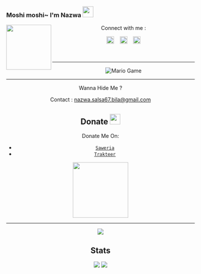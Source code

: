 ### Moshi moshi~ I'm Nazwa <img src="https://github.com/TheDudeThatCode/TheDudeThatCode/blob/master/Assets/Hi.gif" width="29px">
<img src="https://github.com/NazwaS/NazwaS/blob/main/img/Nazwa.jpg" width=120 height="120" align="left">
<center>
Connect with me :

<a href="https://web.facebook.com/profile.php?id=100060138295881"><img src="https://image.flaticon.com/icons/svg/174/174848.svg" alt="alt text" width="20" height="20"></a>      &nbsp;&nbsp;   <a href="https://instagram.com/nazwa.salsa_ig"><img src="https://image.flaticon.com/icons/svg/174/174855.svg" alt="alt text" width="20" height="20"></a>
 &nbsp;&nbsp; 
<a href="https://twitter.com/NazwaSa72637177"><img src="https://www.flaticon.com/svg/static/icons/svg/124/124021.svg" alt="alt text" width="20" height="20"></a>




&nbsp;&nbsp;     &nbsp;&nbsp;    &nbsp;&nbsp;   &nbsp;&nbsp;   &nbsp;&nbsp;   

---

<img src="https://github.com/TheDudeThatCode/TheDudeThatCode/blob/master/Assets/Mario_Gameplay.gif" alt="Mario Game">

---


Wanna Hide Me ?

Contact : nazwa.salsa67.bila@gmail.com

## Donate <img src="https://github.com/TheDudeThatCode/TheDudeThatCode/blob/master/Assets/coin.gif" width="28" height="28">
Donate Me On:

* [`Saweria`](https://saweria.co/nazwas)
* [`Trakteer`](https://trakteer.id/nazwas)

<img src="https://raw.githubusercontent.com/NazwaS/NazwaS/main/img/donate.png" width="148">

---
<img src="https://raw.githubusercontent.com/NazwaS/NazwaS/main/img/kawaii.gif">

## Stats

<a href="https://github.com/NazwaS"><img src="https://github-readme-stats.vercel.app/api?username=NazwaS&show_icons=true&theme=radical"></a>
<a href="https://github.com/NazwaS"><img src="https://github-readme-stats.vercel.app/api/top-langs/?username=NazwaS&theme=highcontrast&layout=compact"></a>
